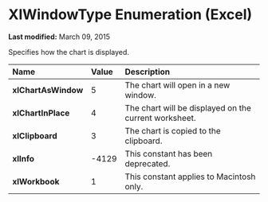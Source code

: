 
# XlWindowType Enumeration (Excel)

 **Last modified:** March 09, 2015

Specifies how the chart is displayed.


|**Name**|**Value**|**Description**|
|:-----|:-----|:-----|
| **xlChartAsWindow**|5|The chart will open in a new window.|
| **xlChartInPlace**|4|The chart will be displayed on the current worksheet.|
| **xlClipboard**|3|The chart is copied to the clipboard.|
| **xlInfo**|-4129|This constant has been deprecated.|
| **xlWorkbook**|1|This constant applies to Macintosh only.|
